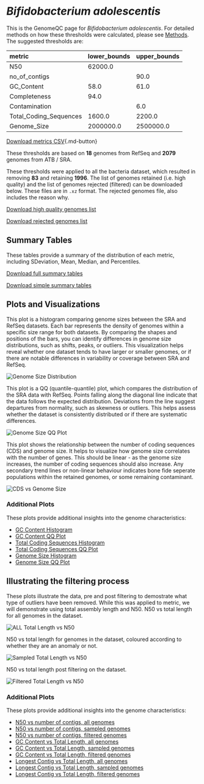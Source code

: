 # *Bifidobacterium adolescentis*

This is the GenomeQC page for *Bifidobacterium adolescentis*. For detailed methods on how these thresholds were calculated, please see [Methods](../../methods.md).
The suggested thresholds are: 

| metric                 | lower_bounds   | upper_bounds   |
|:-----------------------|:---------------|:---------------|
| N50                    | 62000.0        |                |
| no_of_contigs          |                | 90.0           |
| GC_Content             | 58.0           | 61.0           |
| Completeness           | 94.0           |                |
| Contamination          |                | 6.0            |
| Total_Coding_Sequences | 1600.0         | 2200.0         |
| Genome_Size            | 2000000.0      | 2500000.0      |

[Download metrics CSV](Bifidobacterium_adolescentis_metrics.csv){.md-button}


These thresholds are based on **18** genomes from RefSeq and **2079** genomes from ATB / SRA.

These thresholds were applied to all the bacteria dataset, which resulted in removing **83** and retaining **1996**.
The list of genomes retained (i.e. high quality) and the list of genomes rejected (filtered) can be downloaded below. These files are in `.xz` format. The rejected genomes file, also includes the reason why.

[Download high quality genomes list](Bifidobacterium_adolescentis_high_quality_genomes.csv.xz)


[Download rejected genomes list](Bifidobacterium_adolescentis_filtered_out_genomes.csv.xz)



## Summary Tables
These tables provide a summary of the distribution of each metric, including SDeviation, Mean, Median, and Percentiles.

[Download full summary tables](summary.csv)

[Download simple summary tables](selected_summary.csv)

## Plots and Visualizations

This plot is a histogram comparing genome sizes between the SRA and RefSeq datasets. Each bar represents the density of genomes within a specific size range for both datasets. By comparing the shapes and positions of the bars, you can identify differences in genome size distributions, such as shifts, peaks, or outliers. This visualization helps reveal whether one dataset tends to have larger or smaller genomes, or if there are notable differences in variability or coverage between SRA and RefSeq.

![Genome Size Distribution](Genome_Size_refseq_histogram_kde.png)

This plot is a QQ (quantile-quantile) plot, which compares the distribution of the SRA data with RefSeq. Points falling along the diagonal line indicate that the data follows the expected distribution. Deviations from the line suggest departures from normality, such as skewness or outliers. This helps assess whether the dataset is consistently distributed or if there are systematic differences.

![Genome Size QQ Plot](Genome_Size_refseq_qqplot.png)

This plot shows the relationship between the number of coding sequences (CDS) and genome size. It helps to visualize how genome size correlates with the number of genes. This should be linear - as the genome size increases, the number of coding sequences should also increase. Any secondary trend lines or non-linear behaviour indicates bone fide seperate populations within the retained genomes, or some remaining contaminant. 

![CDS vs Genome Size](Bifidobacterium_adolescentis_CDS_vs_Genome_Size.png)

### Additional Plots

These plots provide additional insights into the genome characteristics:

- [GC Content Histogram](GC_Content_refseq_histogram_kde.png)
- [GC Content QQ Plot](GC_Content_refseq_qqplot.png)
- [Total Coding Sequences Histogram](Total_Coding_Sequences_refseq_histogram_kde.png)
- [Total Coding Sequences QQ Plot](Total_Coding_Sequences_refseq_qqplot.png)
- [Genome Size Histogram](Genome_Size_refseq_histogram_kde.png)
- [Genome Size QQ Plot](Genome_Size_refseq_qqplot.png)
## Illustrating the filtering process
These plots illustrate the data, pre and post filtering to demostrate what type of outliers have been removed. While this was applied to metric, we will demonstrate using total assembly length and N50.
N50 vs total length for all genomes in the dataset.

![ALL Total Length vs N50](Bifidobacterium_adolescentis_all_total_length_N50.png)

N50 vs total length for genomes in the dataset, coloured according to whether they are an anomaly or not.

![Sampled Total Length vs N50](Bifidobacterium_adolescentis_sample_total_length_N50.png)

N50 vs total length post filtering on the dataset.

![Filtered Total Length vs N50](Bifidobacterium_adolescentis_filt_total_length_N50.png)

### Additional Plots

These plots provide additional insights into the genome characteristics:

- [N50 vs number of contigs, all genomes](Bifidobacterium_adolescentis_all_N50_number.png)
- [N50 vs number of contigs, sampled genomes](Bifidobacterium_adolescentis_sample_N50_number.png)
- [N50 vs number of contigs, filtered genomes](Bifidobacterium_adolescentis_filt_N50_number.png)
- [GC Content vs Total Length, all genomes](Bifidobacterium_adolescentis_all_total_length_GC_Content.png)
- [GC Content vs Total Length, sampled genomes](Bifidobacterium_adolescentis_sample_total_length_GC_Content.png)
- [GC Content vs Total Length, filtered genomes](Bifidobacterium_adolescentis_filt_total_length_GC_Content.png)
- [Longest Contig vs Total Length, all genomes](Bifidobacterium_adolescentis_all_total_length_longest.png)
- [Longest Contig vs Total Length, sampled genomes](Bifidobacterium_adolescentis_sample_total_length_longest.png)
- [Longest Contig vs Total Length, filtered genomes](Bifidobacterium_adolescentis_filt_total_length_longest.png)
